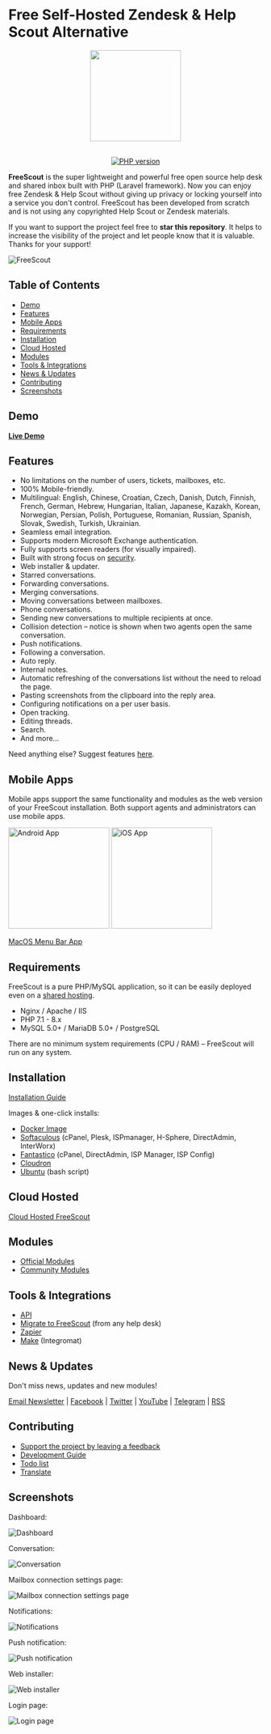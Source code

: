 # Free Self-Hosted Zendesk & Help Scout Alternative

<div align="center">

<img src="https://raw.githubusercontent.com/freescout-help-desk/freescout/master/public/img/logo-300.png" width="180" height="180" />
<br/><br/>

[![PHP version](https://freescout-helpdesk.github.io/img/badges/PHP-7.1%2B-blue.svg)](https://github.com/freescout-help-desk/freescout#requirements)

</div>

**FreeScout** is the super lightweight and powerful free open source help desk and shared inbox built with PHP (Laravel framework). Now you can enjoy free Zendesk & Help Scout without giving up privacy or locking yourself into a service you don't control. FreeScout has been developed from scratch and is not using any copyrighted Help Scout or Zendesk materials.

If you want to support the project feel free to **star this repository**. It helps to increase the visibility of the project and let people know that it is valuable. Thanks for your support!

![FreeScout](https://freescout-helpdesk.github.io/img/screenshots/screenshot.png)

## Table of Contents
   * [Demo](#demo)
   * [Features](#features)
   * [Mobile Apps](#mobile-apps)
   * [Requirements](#requirements)
   * [Installation](#installation)
   * [Cloud Hosted](#cloud-hosted)
   * [Modules](#modules)
   * [Tools & Integrations](#tools--integrations)
   * [News & Updates](#news--updates)
   * [Contributing](#contributing)
   * [Screenshots](#screenshots)

## Demo

**[Live Demo](https://demo.freescout.net)**

## Features

  * No limitations on the number of users, tickets, mailboxes, etc.
  * 100% Mobile-friendly.
  * Multilingual: English, Chinese, Croatian, Czech, Danish, Dutch, Finnish, French, German, Hebrew, Hungarian, Italian, Japanese, Kazakh, Korean, Norwegian, Persian, Polish, Portuguese, Romanian, Russian, Spanish, Slovak, Swedish, Turkish, Ukrainian.
  * Seamless email integration.
  * Supports modern Microsoft Exchange authentication.
  * Fully supports screen readers (for visually impaired).
  * Built with strong focus on [security](https://freescout.net/security).
  * Web installer & updater.
  * Starred conversations.
  * Forwarding conversations.
  * Merging conversations.
  * Moving conversations between mailboxes.
  * Phone conversations.
  * Sending new conversations to multiple recipients at once.
  * Collision detection – notice is shown when two agents open the same conversation.
  * Push notifications.
  * Following a conversation.
  * Auto reply.
  * Internal notes.
  * Automatic refreshing of the conversations list without the need to reload the page.
  * Pasting screenshots from the clipboard into the reply area.
  * Configuring notifications on a per user basis.
  * Open tracking.
  * Editing threads.
  * Search.
  * And more…

Need anything else? Suggest features [here](https://freescout.net/request-feature/).

## Mobile Apps

Mobile apps support the same functionality and modules as the web version of your FreeScout installation. Both support agents and administrators can use mobile apps.

<a href="https://freescout.net/android-app/" target="_blank" rel="nofollow"><img alt="Android App" src="https://freescout-helpdesk.github.io/img/apps/android.png" width="200px" /></a> <a href="https://freescout.net/ios-app/" target="_blank" rel="nofollow"><img alt="iOS App" src="https://freescout-helpdesk.github.io/img/apps/ios.png?v=1" width="200px" /></a>

[MacOS Menu Bar App](https://github.com/jonalaniz/scouter)

## Requirements

FreeScout is a pure PHP/MySQL application, so it can be easily deployed even on a [shared hosting](https://github.com/freescout-help-desk/freescout/wiki/Choosing-a-Server).

  * Nginx / Apache / IIS
  * PHP 7.1 - 8.x
  * MySQL 5.0+ / MariaDB 5.0+ / PostgreSQL

There are no minimum system requirements (CPU / RAM) – FreeScout will run on any system.

## Installation

[Installation Guide](https://github.com/freescout-help-desk/freescout/wiki/Installation-Guide)

Images & one-click installs:

* [Docker Image](http://freescout.net/docker/)
* [Softaculous](http://www.softaculous.com/apps/customersupport/FreeScout) (cPanel, Plesk, ISPmanager, H-Sphere, DirectAdmin, InterWorx)
* [Fantastico](http://ff3.netenberg.com/visitors/scripts/freescout/view) (cPanel, DirectAdmin, ISP Manager, ISP Config)
* [Cloudron](https://cloudron.io/store/net.freescout.cloudronapp.html)
* [Ubuntu](https://github.com/freescout-help-desk/freescout/wiki/Installation-Guide#interactive-installation-bash-script-ubuntu) (bash script)

## Cloud Hosted

[Cloud Hosted FreeScout](https://freescout.net/cloud-hosted/)

## Modules

* [Official Modules](https://freescout.net/modules/)
* [Community Modules](https://freescout.net/community-modules/)

## Tools & Integrations
  
  * [API](https://api-docs.freescout.net/)
  * [Migrate to FreeScout](http://freescout.net/migrate/) (from any help desk)
  * [Zapier](https://freescout.net/zapier/)
  * [Make](https://freescout.net/make-integration/) (Integromat)

## News & Updates

Don't miss news, updates and new modules!

[Email Newsletter](https://freescout.net/subscribe/) | [Facebook](https://freescout.net/facebook/) | [Twitter](https://freescout.net/twitter/) | [YouTube](https://freescout.net/youtube/) | [Telegram](https://freescout.net/telegram/) | [RSS](https://freescout.net/feed/)

## Contributing

* [Support the project by leaving a feedback](https://github.com/freescout-help-desk/freescout/issues/288)
* [Development Guide](https://github.com/freescout-help-desk/freescout/wiki/Development-Guide)
* [Todo list](https://github.com/freescout-help-desk/freescout/labels/help%20wanted)
* [Translate](https://github.com/freescout-help-desk/freescout/wiki/Translate)

## Screenshots

Dashboard:

![Dashboard](https://freescout-helpdesk.github.io/img/screenshots/dashboard.png)

Conversation:

![Conversation](https://freescout-helpdesk.github.io/img/screenshots/conversation.png)


Mailbox connection settings page:

![Mailbox connection settings page](https://freescout-helpdesk.github.io/img/screenshots/mailbox-connection.png)

Notifications:

![Notifications](https://freescout-helpdesk.github.io/img/screenshots/notifications.png)

Push notification:

![Push notification](https://freescout-helpdesk.github.io/img/screenshots/push.png)

Web installer:

![Web installer](https://freescout-helpdesk.github.io/img/screenshots/installer.png)

Login page:

![Login page](https://freescout-helpdesk.github.io/img/screenshots/freescout-login.png)